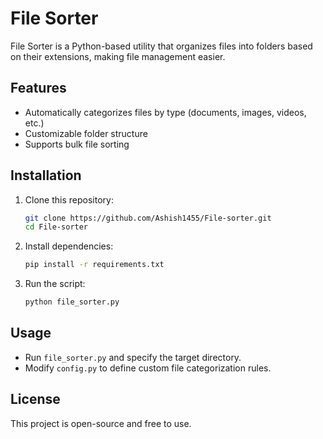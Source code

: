 # File Sorter

File Sorter is a Python-based utility that organizes files into folders based on their extensions, making file management easier.

## Features
- Automatically categorizes files by type (documents, images, videos, etc.)
- Customizable folder structure
- Supports bulk file sorting

## Installation
1. Clone this repository:
   ```sh
   git clone https://github.com/Ashish1455/File-sorter.git
   cd File-sorter
   ```
2. Install dependencies:
   ```sh
   pip install -r requirements.txt
   ```
3. Run the script:
   ```sh
   python file_sorter.py
   ```

## Usage
- Run `file_sorter.py` and specify the target directory.
- Modify `config.py` to define custom file categorization rules.

## License
This project is open-source and free to use.

